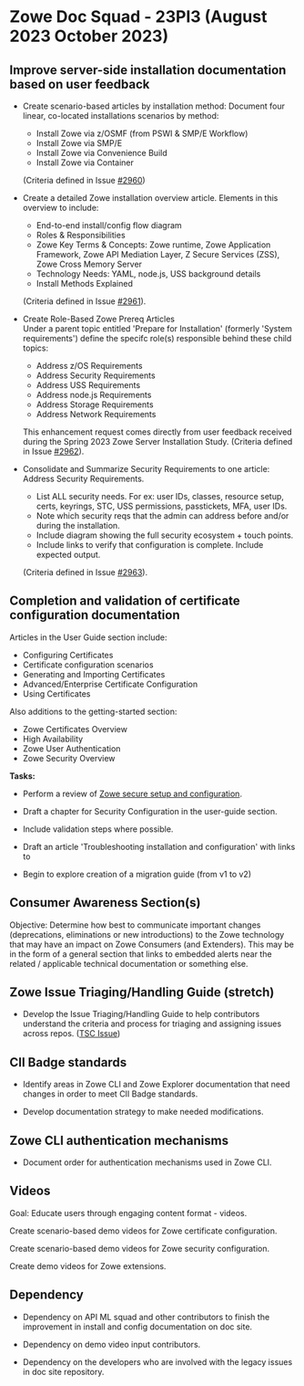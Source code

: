# Zowe Doc Squad - 23PI3 (August 2023 October 2023)

## Improve server-side installation documentation based on user feedback

- Create scenario-based articles by installation method:
  Document four linear, co-located installations scenarios by method:
    * Install Zowe via z/OSMF (from PSWI & SMP/E Workflow)
    * Install Zowe via SMP/E
    * Install Zowe via Convenience Build
    * Install Zowe via Container 
    
    (Criteria defined in Issue [#2960](https://github.com/zowe/docs-site/issues/2960))

- Create a detailed Zowe installation overview article.
  Elements in this overview to include:
    * End-to-end install/config flow diagram
    * Roles & Responsibilities
    * Zowe Key Terms & Concepts: Zowe runtime, Zowe Application Framework, Zowe API Mediation Layer, Z Secure Services (ZSS), Zowe Cross Memory Server
    * Technology Needs: YAML, node.js, USS background details
    * Install Methods Explained

    (Criteria defined in Issue [#2961](https://github.com/zowe/docs-site/issues/2961)).

- Create Role-Based Zowe Prereq Articles   
  Under a parent topic entitled 'Prepare for Installation' (formerly 'System requirements') define the specifc role(s) responsible behind these child topics:
    * Address z/OS Requirements
    * Address Security Requirements
    * Address USS Requirements
    * Address node.js Requirements
    * Address Storage Requirements
    * Address Network Requirements

  This enhancement request comes directly from user feedback received during the Spring 2023 Zowe Server Installation Study. (Criteria defined in Issue [#2962](https://github.com/zowe/docs-site/issues/2962)).

- Consolidate and Summarize Security Requirements to one article: Address Security Requirements.
    * List ALL security needs. For ex: user IDs, classes, resource setup, certs, keyrings, STC, USS permissions, passtickets, MFA, user IDs. 
    * Note which security reqs that the admin can address before and/or during the installation.
    * Include diagram showing the full security ecosystem + touch points.
    * Include links to verify that configuration is complete. Include expected output. 

   (Criteria defined in Issue [#2963](https://github.com/zowe/docs-site/issues/2963)). 

## Completion and validation of certificate configuration documentation

Articles in the User Guide section include:
  * Configuring Certificates 
  * Certificate configuration scenarios 
  * Generating and Importing Certificates
  * Advanced/Enterprise Certificate Configuration
  * Using Certificates

Also additions to the getting-started section:
  * Zowe Certificates Overview
  * High Availability 
  * Zowe User Authentication
  * Zowe Security Overview

  **Tasks:**
  * Perform a review of [Zowe secure setup and configuration](https://docs.zowe.org/stable/getting-started/zowe-secure-setup/).
  * Draft a chapter for Security Configuration in the user-guide section. 
  * Include validation steps where possible.
  * Draft an article 'Troubleshooting installation and configuration' with links to 

  * Begin to explore creation of a migration guide (from v1 to v2)

## Consumer Awareness Section(s)
Objective: Determine how best to communicate important changes (deprecations, eliminations or new introductions) to the Zowe technology that may have an impact on Zowe Consumers (and Extenders). This may be in the form of a general section that links to embedded alerts near the related / applicable technical documentation or something else.

## Zowe Issue Triaging/Handling Guide (stretch)

* Develop the Issue Triaging/Handling Guide to help contributors understand the criteria and process for triaging and assigning issues across repos. ([TSC Issue](https://github.com/zowe/community/blob/master/Technical-Steering-Committee/issues.md#issues))
 
 ## CII Badge standards

- Identify areas in Zowe CLI and Zowe Explorer documentation that need changes in order to meet  CII Badge standards.

- Develop documentation strategy to make needed modifications.

## Zowe CLI authentication mechanisms

- Document order for authentication mechanisms used in Zowe CLI.

## Videos

Goal: Educate users through engaging content format - videos.

Create scenario-based demo videos for Zowe certificate configuration.

Create scenario-based demo videos for Zowe security configuration.

Create demo videos for Zowe extensions. 

## Dependency

* Dependency on API ML squad and other contributors to finish the improvement in install and config documentation on doc site.

* Dependency on demo video input contributors.

* Dependency on the developers who are involved with the legacy issues in doc site repository.
